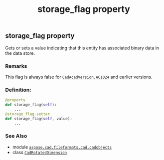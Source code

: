﻿---
title: storage_flag property
second_title: Aspose.CAD for Python via .NET API References
description: 
type: docs
weight: 650
url: /python-net/aspose.cad.fileformats.cad.cadobjects/cadrotateddimension/storage_flag/
is_root: false
---

## storage_flag property


Gets or sets a value indicating that this entity has associated binary data in the data store.

### Remarks 


This flag is always false for [`CadAcadVersion.AC1024`](/cad/python-net/aspose.cad.fileformats.cad.cadconsts/cadacadversion#AC1024) and earlier versions.
### Definition:
```python
@property
def storage_flag(self):
    ...
@storage_flag.setter
def storage_flag(self, value):
    ...
```

### See Also
* module [`aspose.cad.fileformats.cad.cadobjects`](../../)
* class [`CadRotatedDimension`](/cad/python-net/aspose.cad.fileformats.cad.cadobjects/cadrotateddimension)
